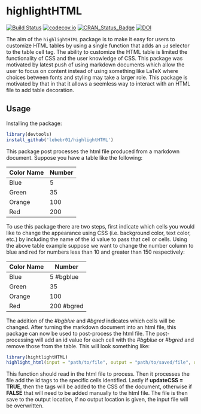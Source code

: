# highlightHTML

[![Build Status](https://travis-ci.org/lebebr01/highlightHTML.svg?branch=master)](https://travis-ci.org/lebebr01/highlightHTML)
[![codecov.io](https://codecov.io/github/lebebr01/highlightHTML/coverage.svg?branch=master)](https://codecov.io/github/lebebr01/highlightHTML?branch=master)
[![CRAN_Status_Badge](http://www.r-pkg.org/badges/version/highlightHTML)](http://cran.r-project.org/package=highlightHTML)
[![DOI](https://zenodo.org/badge/10693628.svg)](https://zenodo.org/badge/latestdoi/10693628)

The aim of the `highlightHTML` package is to make it easy for users to customize HTML tables by using a single function that adds an `id` selector to the table cell tag.  The ability to customize the HTML table is limited the functionality of CSS and the user knowledge of CSS.   This package was motivated by latest push of using markdown documents which allow the user to focus on content instead of using something like LaTeX where choices between fonts and styling may take a larger role.  This package is motivated by that in that it allows a seemless way to interact with an HTML file to add table decoration.

## Usage 
Installing the package:

```r
library(devtools)
install_github('lebebr01/highlightHTML')
```

This package post processes the html file produced from a markdown document.  Suppose you have a table like the following:

Color Name | Number
----------- | ------------
Blue | 5
Green | 35
Orange | 100
Red | 200

To use this package there are two steps, first indicate which cells you would like to change the appearance using CSS (i.e. background color, text color, etc.) by including the name of the id value to pass that cell or cells.  Using the above table example suppose we want to change the number column to blue and red for numbers less than 10 and greater than 150 respectively:

Color Name | Number
----------- | ------------
Blue | 5 #bgblue
Green | 35
Orange | 100
Red | 200 #bgred

The addition of the *#bgblue* and *#bgred* indicates which cells will be changed.  After turning the markdown document into an html file, this package can now be used to post-process the html file.  The post-processing will add an id value for each cell with the *#bgblue* or *#bgred* and remove those from the table.  This will look something like:


```r
library(hightlightHTML)
highlight_html(input = "path/to/file", output = "path/to/saved/file", updateCSS = TRUE, tags = c("Vector of CSS code here"))
```

This function should read in the html file to process.  Then it processes the file add the id tags to the specific cells identified.  Lastly if **updateCSS = TRUE**, then the tags will be added to the CSS of the document, otherwise if **FALSE** that will need to be added manually to the html file.  The file is then save to the output location, if no output location is given, the input file will be overwritten.
